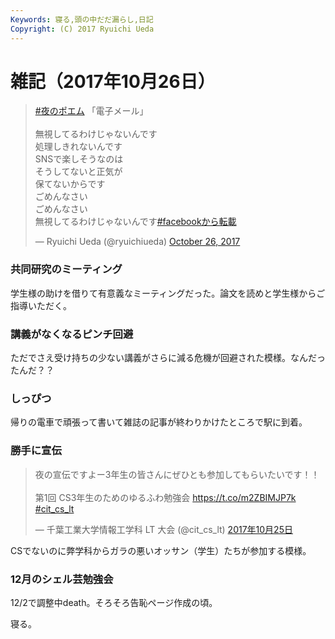 ```yaml
---
Keywords: 寝る,頭の中だだ漏らし,日記
Copyright: (C) 2017 Ryuichi Ueda
---
```


# 雑記（2017年10月26日）


<blockquote class="twitter-tweet" data-partner="tweetdeck"><p lang="ja" dir="ltr"><a href="https://twitter.com/hashtag/%E5%A4%9C%E3%81%AE%E3%83%9D%E3%82%A8%E3%83%A0?src=hash&amp;ref_src=twsrc%5Etfw">#夜のポエム</a> 「電子メール」<br><br>無視してるわけじゃないんです<br>処理しきれないんです<br>SNSで楽しそうなのは<br>そうしてないと正気が<br>保てないからです<br>ごめんなさい<br>ごめんなさい<br>無視してるわけじゃないんです<a href="https://twitter.com/hashtag/facebook%E3%81%8B%E3%82%89%E8%BB%A2%E8%BC%89?src=hash&amp;ref_src=twsrc%5Etfw">#facebookから転載</a></p>&mdash; Ryuichi Ueda (@ryuichiueda) <a href="https://twitter.com/ryuichiueda/status/923550747676917760?ref_src=twsrc%5Etfw">October 26, 2017</a></blockquote>
<script async src="https://platform.twitter.com/widgets.js" charset="utf-8"></script>

### 共同研究のミーティング

学生様の助けを借りて有意義なミーティングだった。論文を読めと学生様からご指導いただく。

### 講義がなくなるピンチ回避

ただでさえ受け持ちの少ない講義がさらに減る危機が回避された模様。なんだったんだ？？


### しっぴつ

帰りの電車で頑張って書いて雑誌の記事が終わりかけたところで駅に到着。

### 勝手に宣伝

<blockquote class="twitter-tweet" data-lang="ja"><p lang="ja" dir="ltr">夜の宣伝ですよー3年生の皆さんにぜひとも参加してもらいたいです！！<br><br>第1回 CS3年生のためのゆるふわ勉強会 <a href="https://t.co/m2ZBIMJP7k">https://t.co/m2ZBIMJP7k</a> <a href="https://twitter.com/hashtag/cit_cs_lt?src=hash&amp;ref_src=twsrc%5Etfw">#cit_cs_lt</a></p>&mdash; 千葉工業大学情報工学科 LT 大会 (@cit_cs_lt) <a href="https://twitter.com/cit_cs_lt/status/923160531363495936?ref_src=twsrc%5Etfw">2017年10月25日</a></blockquote>
<script async src="https://platform.twitter.com/widgets.js" charset="utf-8"></script>

CSでないのに弊学科からガラの悪いオッサン（学生）たちが参加する模様。

### 12月のシェル芸勉強会

12/2で調整中death。そろそろ告恥ページ作成の頃。


寝る。
